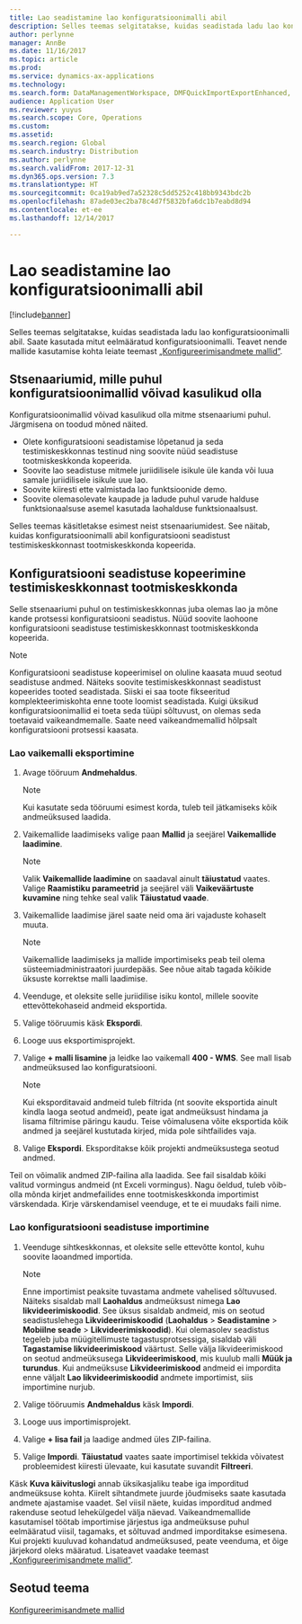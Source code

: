 ```yaml
---
title: Lao seadistamine lao konfiguratsioonimalli abil
description: Selles teemas selgitatakse, kuidas seadistada ladu lao konfiguratsioonimalli abil.
author: perlynne
manager: AnnBe
ms.date: 11/16/2017
ms.topic: article
ms.prod: 
ms.service: dynamics-ax-applications
ms.technology: 
ms.search.form: DataManagementWorkspace, DMFQuickImportExportEnhanced, DMFDefinitionGroupTemplate, DMFEntityTemplateDefinitionLoadDialog
audience: Application User
ms.reviewer: yuyus
ms.search.scope: Core, Operations
ms.custom: 
ms.assetid: 
ms.search.region: Global
ms.search.industry: Distribution
ms.author: perlynne
ms.search.validFrom: 2017-12-31
ms.dyn365.ops.version: 7.3
ms.translationtype: HT
ms.sourcegitcommit: 0ca19ab9ed7a52328c5dd5252c418bb9343bdc2b
ms.openlocfilehash: 87ade03ec2ba78c4d7f5832bfa6dc1b7eabd8d94
ms.contentlocale: et-ee
ms.lasthandoff: 12/14/2017

---
```


# <a name="set-up-a-warehouse-by-using-a-warehouse-configuration-template"></a>Lao seadistamine lao konfiguratsioonimalli abil

[!include[banner](../includes/banner.md)]

Selles teemas selgitatakse, kuidas seadistada ladu lao konfiguratsioonimalli abil. Saate kasutada mitut eelmääratud konfiguratsioonimalli. Teavet nende mallide kasutamise kohta leiate teemast [„Konfigureerimisandmete mallid”](../../dev-itpro/data-entities/configuration-data-templates.md).

## <a name="scenarios-where-configuration-templates-can-be-helpful"></a>Stsenaariumid, mille puhul konfiguratsioonimallid võivad kasulikud olla

Konfiguratsioonimallid võivad kasulikud olla mitme stsenaariumi puhul. Järgmisena on toodud mõned näited.

- Olete konfiguratsiooni seadistamise lõpetanud ja seda testimiskeskkonnas testinud ning soovite nüüd seadistuse tootmiskeskkonda kopeerida.
- Soovite lao seadistuse mitmele juriidilisele isikule üle kanda või luua samale juriidilisele isikule uue lao.
- Soovite kiiresti ette valmistada lao funktsioonide demo.
- Soovite olemasolevate kaupade ja ladude puhul varude halduse funktsionaalsuse asemel kasutada laohalduse funktsionaalsust.

Selles teemas käsitletakse esimest neist stsenaariumidest. See näitab, kuidas konfiguratsioonimalli abil konfiguratsiooni seadistust testimiskeskkonnast tootmiskeskkonda kopeerida.

## <a name="copy-a-configuration-setup-from-a-test-environment-to-a-production-environment"></a>Konfiguratsiooni seadistuse kopeerimine testimiskeskkonnast tootmiskeskkonda

Selle stsenaariumi puhul on testimiskeskkonnas juba olemas lao ja mõne kande protsessi konfiguratsiooni seadistus. Nüüd soovite laohoone konfiguratsiooni seadistuse testimiskeskkonnast tootmiskeskkonda kopeerida.

> [!NOTE]
> Konfiguratsiooni seadistuse kopeerimisel on oluline kaasata muud seotud seadistuse andmed. Näiteks soovite testimiskeskkonnast seadistust kopeerides tooted seadistada. Siiski ei saa toote fikseeritud komplekteerimiskohta enne toote loomist seadistada. Kuigi üksikud konfiguratsioonimallid ei toeta seda tüüpi sõltuvust, on olemas seda toetavaid vaikeandmemalle. Saate need vaikeandmemallid hõlpsalt konfiguratsiooni protsessi kaasata.

### <a name="export-a-default-warehouse-template"></a>Lao vaikemalli eksportimine 

1. Avage tööruum **Andmehaldus**.

    > [!NOTE]
    > Kui kasutate seda tööruumi esimest korda, tuleb teil jätkamiseks kõik andmeüksused laadida.

2. Vaikemallide laadimiseks valige paan **Mallid** ja seejärel **Vaikemallide laadimine**.

    > [!NOTE]
    > Valik **Vaikemallide laadimine** on saadaval ainult **täiustatud** vaates. Valige **Raamistiku parameetrid** ja seejärel väli **Vaikeväärtuste kuvamine** ning tehke seal valik **Täiustatud vaade**.

3. Vaikemallide laadimise järel saate neid oma äri vajaduste kohaselt muuta.

    > [!NOTE]
    > Vaikemallide laadimiseks ja mallide importimiseks peab teil olema süsteemiadministraatori juurdepääs. See nõue aitab tagada kõikide üksuste korrektse malli laadimise.

4. Veenduge, et oleksite selle juriidilise isiku kontol, millele soovite ettevõttekohaseid andmeid eksportida.
5. Valige tööruumis käsk **Ekspordi**.
6. Looge uus eksportimisprojekt.
7. Valige **+ malli lisamine** ja leidke lao vaikemall **400 - WMS**. See mall lisab andmeüksused lao konfiguratsiooni.

    > [!NOTE]
    > Kui eksporditavaid andmeid tuleb filtrida (nt soovite eksportida ainult kindla laoga seotud andmeid), peate igat andmeüksust hindama ja lisama filtrimise päringu kaudu. Teise võimalusena võite eksportida kõik andmed ja seejärel kustutada kirjed, mida pole sihtfailides vaja.

8. Valige **Ekspordi**. Eksporditakse kõik projekti andmeüksustega seotud andmed.

Teil on võimalik andmed ZIP-failina alla laadida. See fail sisaldab kõiki valitud vormingus andmeid (nt Exceli vormingus). Nagu öeldud, tuleb võib-olla mõnda kirjet andmefailides enne tootmiskeskkonda importimist värskendada. Kirje värskendamisel veenduge, et te ei muudaks faili nime.

### <a name="import-a-warehouse-configuration-setup"></a>Lao konfiguratsiooni seadistuse importimine

1. Veenduge sihtkeskkonnas, et oleksite selle ettevõtte kontol, kuhu soovite laoandmed importida.

    > [!NOTE]
    > Enne importimist peaksite tuvastama andmete vahelised sõltuvused. Näiteks sisaldab mall **Laohaldus** andmeüksust nimega **Lao likvideerimiskoodid**. See üksus sisaldab andmeid, mis on seotud seadistuslehega **Likvideerimiskoodid** (**Laohaldus** > **Seadistamine** > **Mobiilne seade** > **Likvideerimiskoodid**). Kui olemasolev seadistus tegeleb juba müügitellimuste tagastusprotsessiga, sisaldab väli **Tagastamise likvideerimiskood** väärtust. Selle välja likvideerimiskood on seotud andmeüksusega **Likvideerimiskood**, mis kuulub malli **Müük ja turundus**. Kui andmeüksuse **Likvideerimiskood** andmeid ei impordita enne väljalt **Lao likvideerimiskoodid** andmete importimist, siis importimine nurjub.

2. Valige tööruumis **Andmehaldus** käsk **Impordi**.
3. Looge uus importimisprojekt.
4. Valige **+ lisa fail** ja laadige andmed üles ZIP-failina.
5. Valige **Impordi**. **Täiustatud** vaates saate importimisel tekkida võivatest probleemidest kiiresti ülevaate, kui kasutate suvandit **Filtreeri**.

Käsk **Kuva käivituslogi** annab üksikasjaliku teabe iga imporditud andmeüksuse kohta. Kiirelt sihtandmete juurde jõudmiseks saate kasutada andmete ajastamise vaadet. Sel viisil näete, kuidas imporditud andmed rakenduse seotud lehekülgedel välja näevad. Vaikeandmemallide kasutamisel töötab importimise järjestus iga andmeüksuse puhul eelmääratud viisil, tagamaks, et sõltuvad andmed imporditakse esimesena. Kui projekti kuuluvad kohandatud andmeüksused, peate veenduma, et õige järjekord oleks määratud. Lisateavet vaadake teemast [„Konfigureerimisandmete mallid”](../../dev-itpro/data-entities/configuration-data-templates.md).

## <a name="related-topic"></a>Seotud teema

[Konfigureerimisandmete mallid](../../dev-itpro/data-entities/configuration-data-templates.md)

